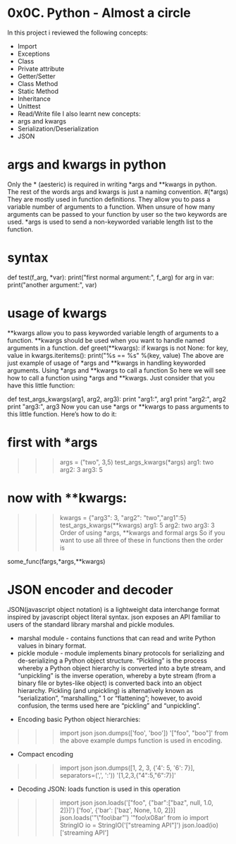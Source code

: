 # 0x0C. Python - Almost a circle
In this project i reviewed the following concepts:
* Import
* Exceptions
* Class
* Private attribute
* Getter/Setter
* Class Method
* Static Method
* Inheritance
* Unittest
* Read/Write file
I also learnt new concepts:
* args and kwargs
* Serialization/Deserialization
* JSON

# args and kwargs in python
Only the * (aesteric) is required in writing *args and **kwargs in python. The rest of the words args and kwargs is just a naming convention.
#(*args)
They are mostly used in function definitions. They allow you to pass a variable number of arguments to a function. When unsure of how many arguments can be passed to your function by user so the two keywords are used. *args is used to send a non-keyworded variable length list to the function.
# syntax
def test(f_arg, *var):
	print("first normal argument:", f_arg)
	for arg in var:
		print("another argument:", var)
# usage of kwargs
**kwargs allow you to pass keyworded variable length of arguments to a function. **kwargs should be used when you want to handle named arguments in a function.
def greet(**kwargs):
	if kwargs is not None:
		for key, value in kwargs.iteritems():
			print("%s == %s" %(key, value)
The above are just example of usage of *args and **kwargs in handling keyworded arguments.
Using *args and **kwargs to call a function
So here we will see how to call a function using *args and **kwargs. Just consider that you have this little function:

def test_args_kwargs(arg1, arg2, arg3):
    print "arg1:", arg1
    print "arg2:", arg2
    print "arg3:", arg3
Now you can use *args or **kwargs to pass arguments to this little function. Here’s how to do it:

# first with *args
>>> args = ("two", 3,5)
>>> test_args_kwargs(*args)
arg1: two
arg2: 3
arg3: 5

# now with **kwargs:
>>> kwargs = {"arg3": 3, "arg2": "two","arg1":5}
>>> test_args_kwargs(**kwargs)
arg1: 5
arg2: two
arg3: 3
Order of using *args, **kwargs and formal args
So if you want to use all three of these in functions then the order is

some_func(fargs,*args,**kwargs)

# JSON encoder and decoder
JSON(javascript object notation) is a lightweight data interchange format inspired by javascript object literal syntax.
json exposes an API familiar to users of the standard library marshal and pickle modules.
* marshal module - contains functions that can read and write Python values in binary format.
* pickle module - module implements binary protocols for serializing and de-serializing a Python object structure. “Pickling” is the process whereby a Python object hierarchy is converted into a byte stream, and “unpickling” is the inverse operation, whereby a byte stream (from a binary file or bytes-like object) is converted back into an object hierarchy. Pickling (and unpickling) is alternatively known as “serialization”, “marshalling,” 1 or “flattening”; however, to avoid confusion, the terms used here are “pickling” and “unpickling”.
- Encoding basic Python object hierarchies:
>>> import json
>>> json.dumps(['foo', 'boo'])
'["foo", "boo"]'
from the above example dumps function is used in encoding.
- Compact encoding
>>> import json
>>> json.dumps([1, 2, 3, {'4': 5, '6': 7}], separators=(',', ':'))
'[1,2,3,{"4":5,"6":7}]'
- Decoding JSON:
loads function is used in this operation
>>> import json
>>> json.loads('["foo", {"bar":["baz", null, 1.0, 2]}]')
['foo', {'bar': ['baz', None, 1.0, 2]}]
>>> json.loads('"\\"foo\\bar"')
'"foo\x08ar'
>>> from io import StringIO
>>> io = StringIO('["streaming API"]')
>>> json.load(io)
['streaming API']
